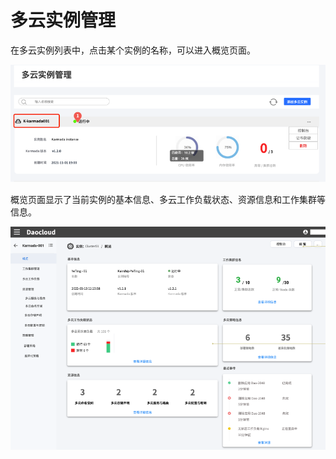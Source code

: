 # 多云实例管理

在多云实例列表中，点击某个实例的名称，可以进入概览页面。

![instance](../images/instance01.png)

概览页面显示了当前实例的基本信息、多云工作负载状态、资源信息和工作集群等信息。

![instance](../images/instance02.png)
